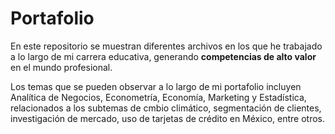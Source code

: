 # Portafolio
En este repositorio se muestran diferentes archivos en los que he trabajado a lo largo de mi carrera educativa, generando **competencias de alto valor** en el mundo profesional.

Los temas que se pueden observar a lo largo de mi portafolio incluyen Analítica de Negocios, Econometría, Economía, Marketing y Estadística, relacionados a los subtemas de cmbio climático, segmentación de clientes, investigación de mercado, uso de tarjetas de crédito en México, entre otros. 
